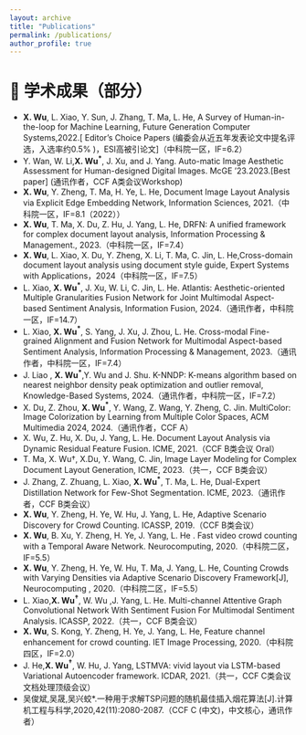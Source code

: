 ```yaml
---
layout: archive
title: "Publications"
permalink: /publications/
author_profile: true
---
```



# 📝 学术成果（部分）
- __X. Wu__, L. Xiao, Y. Sun, J. Zhang, T. Ma, L. He, A Survey of Human-in-the-loop for Machine Learning, Future Generation Computer Systems,2022.[ Editor’s Choice Papers (编委会从近五年发表论文中提名评选，入选率约0.5% )，ESI高被引论文]（中科院一区，IF=6.2）
- Y. Wan, W. Li,__X. Wu$^*$__, J. Xu, and J. Yang. Auto-matic Image Aesthetic Assessment for Human-designed Digital Images. McGE ’23.2023.[Best paper] (通讯作者，CCF A类会议Workshop)
- __X. Wu__, Y. Zheng, T. Ma, H. Ye, L. He, Document Image Layout Analysis via Explicit Edge Embedding Network, Information Sciences, 2021.（中科院一区，IF=8.1（2022））
- __X. Wu__, T. Ma, X. Du, Z. Hu, J. Yang, L. He, DRFN: A unified framework for complex document layout analysis, Information Processing & Management., 2023.（中科院一区，IF=7.4）
- __X. Wu__, L. Xiao, X. Du, Y. Zheng, X. Li, T. Ma, C. Jin, L. He,Cross-domain document layout analysis using document style guide, Expert Systems with Applications，2024（中科院一区，IF=7.5）
- L. Xiao, __X. Wu$^*$__, J. Xu, W. Li, C. Jin, L. He. Atlantis: Aesthetic-oriented Multiple Granularities Fusion Network for Joint Multimodal Aspect-based Sentiment Analysis, Information Fusion, 2024.（通讯作者，中科院一区，IF=14.7）
- L. Xiao, __X. Wu$^*$__, S. Yang, J. Xu, J. Zhou, L. He. Cross-modal Fine-grained Alignment and Fusion Network for Multimodal Aspect-based Sentiment Analysis, Information Processing & Management, 2023.（通讯作者，中科院一区，IF=7.4）
- J. Liao , __X. Wu$^*$__,Y. Wu and J. Shu. K-NNDP: K-means algorithm based on nearest neighbor density peak optimization and outlier removal, Knowledge-Based Systems, 2024.（通讯作者，中科院一区，IF=7.2）
- X. Du, Z. Zhou, __X. Wu$^*$__, Y. Wang, Z. Wang, Y. Zheng, C. Jin. MultiColor: Image Colorization by Learning from Multiple Color Spaces, ACM Multimedia 2024, 2024.（通讯作者，CCF A）
- X. Wu, Z. Hu, X. Du, J. Yang, L. He. Document Layout Analysis via Dynamic Residual Feature Fusion. ICME, 2021.（CCF B类会议 Oral）
- T. Ma, X. Wu†, X.Du, Y. Wang, C. Jin, Image Layer Modeling for Complex Document Layout Generation, ICME, 2023.（共一，CCF B类会议）
- J. Zhang, Z. Zhuang, L. Xiao, __X. Wu$^*$__, T. Ma, L. He, Dual-Expert Distillation Network for Few-Shot Segmentation. ICME, 2023.（通讯作者，CCF B类会议）
- __X. Wu__, Y. Zheng, H. Ye, W. Hu, J. Yang, L. He, Adaptive Scenario Discovery for Crowd Counting. ICASSP, 2019.（CCF B类会议）
- __X. Wu__, B. Xu, Y. Zheng, H. Ye, J. Yang, L. He . Fast video crowd counting with a Temporal Aware Network. Neurocomputing, 2020.（中科院二区，IF=5.5）
- __X. Wu__, Y. Zheng, H. Ye, W. Hu, T. Ma, J. Yang, L. He, Counting Crowds with Varying Densities via Adaptive Scenario Discovery Framework[J], Neurocomputing , 2020.（中科院二区，IF=5.5）
- L. Xiao,__X. Wu$^†$__, W. Wu ,J. Yang, L. He. Multi-channel Attentive Graph Convolutional Network With Sentiment Fusion For Multimodal Sentiment Analysis. ICASSP, 2022.（共一，CCF B类会议）
- __X. Wu__, S. Kong, Y. Zheng, H. Ye, J. Yang, L. He, Feature channel enhancement for crowd counting. IET Image Processing, 2020.（中科院四区，IF=2.0）
- J. He,__X. Wu$^†$__, W. Hu, J. Yang, LSTMVA: vivid layout via LSTM-based Variational Autoencoder framework. ICDAR, 2021.（共一，CCF C类会议 文档处理顶级会议）
- 吴俊斌,吴晟,吴兴蛟*.一种用于求解TSP问题的随机最佳插入烟花算法[J].计算机工程与科学,2020,42(11):2080-2087.（CCF C (中文)，中文核心，通讯作者）

